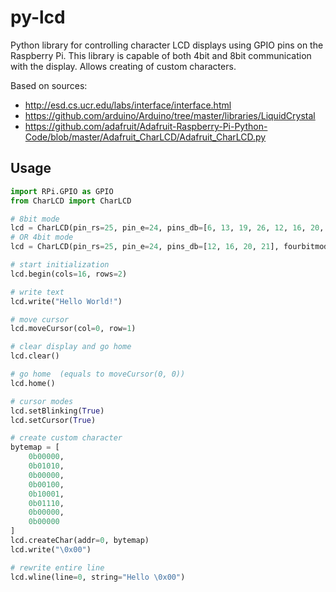 # py-lcd

Python library for controlling character LCD displays using GPIO pins on the Raspberry Pi.
This library is capable of both 4bit and 8bit communication with the display. Allows creating of custom characters.

Based on sources:
 * http://esd.cs.ucr.edu/labs/interface/interface.html
 * https://github.com/arduino/Arduino/tree/master/libraries/LiquidCrystal
 * https://github.com/adafruit/Adafruit-Raspberry-Pi-Python-Code/blob/master/Adafruit_CharLCD/Adafruit_CharLCD.py

## Usage

```python
import RPi.GPIO as GPIO
from CharLCD import CharLCD

# 8bit mode
lcd = CharLCD(pin_rs=25, pin_e=24, pins_db=[6, 13, 19, 26, 12, 16, 20, 21], fourbitmode=False, GPIO=GPIO)
# OR 4bit mode
lcd = CharLCD(pin_rs=25, pin_e=24, pins_db=[12, 16, 20, 21], fourbitmode=True, GPIO=GPIO)

# start initialization
lcd.begin(cols=16, rows=2)

# write text
lcd.write("Hello World!")

# move cursor
lcd.moveCursor(col=0, row=1)

# clear display and go home
lcd.clear()

# go home  (equals to moveCursor(0, 0))
lcd.home()

# cursor modes
lcd.setBlinking(True)
lcd.setCursor(True)

# create custom character
bytemap = [
	0b00000,
	0b01010,
	0b00000,
	0b00100,
	0b10001,
	0b01110,
	0b00000,
	0b00000
]
lcd.createChar(addr=0, bytemap)
lcd.write("\0x00")

# rewrite entire line
lcd.wline(line=0, string="Hello \0x00")
```

